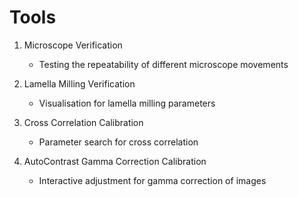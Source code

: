 # Tools



1. Microscope Verification
    - Testing the repeatability of different microscope movements

2. Lamella Milling Verification
    - Visualisation for lamella milling parameters

3. Cross Correlation Calibration
    - Parameter search for cross correlation

4. AutoContrast Gamma Correction Calibration
    - Interactive adjustment for gamma correction of images